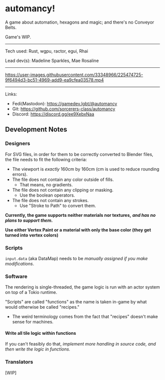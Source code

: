 # automancy!

A game about automation, hexagons and magic; and there's no Conveyor Belts.

Game's WIP.

---

Tech used: Rust, wgpu, ractor, egui, Rhai

Lead dev(s): Madeline Sparkles, Mae Rosaline

---

https://user-images.githubusercontent.com/33348966/225474725-9f6494d3-bc51-4969-add9-ea9cfea03578.mp4

---

Links:

- Fedi(Mastodon): https://gamedev.lgbt/@automancy
- Git: https://github.com/sorcerers-class/automancy
- Discord: https://discord.gg/ee9XebxNaa

## Development Notes

### Designers

For SVG files, in order for them to be correctly converted to Blender files, the file needs to fit the following
criteria:

- The viewport is *exactly* 160cm by 160cm (cm is used to reduce rounding errors).
- The file does not contain any color outside of fills.
    - That means, no gradients.
- The file does not contain any clipping or masking.
    - Use the boolean operators.
- The file does not contain any strokes.
    - Use "Stroke to Path" to convert them.

**Currently, the game supports neither materials nor textures,** ***and has no plans to support them.***

**Use either Vertex Paint or a material with only the base color (they get turned into vertex colors)**

### Scripts

`input.data` (aka DataMap) needs to be *manually assigned if you make modifications*.

### Software

The rendering is single-threaded, the game logic is run with an actor system on top of a Tokio runtime.

"Scripts" are called "functions" as the name is taken in-game by what would otherwise be called "recipes."

- The weird terminology comes from the fact that "recipes" doesn't make sense for machines.

#### Write all tile logic within functions

If you can't feasibly do that, *implement more handling in source code, and then write the logic in functions.*

### Translators

[WIP]
